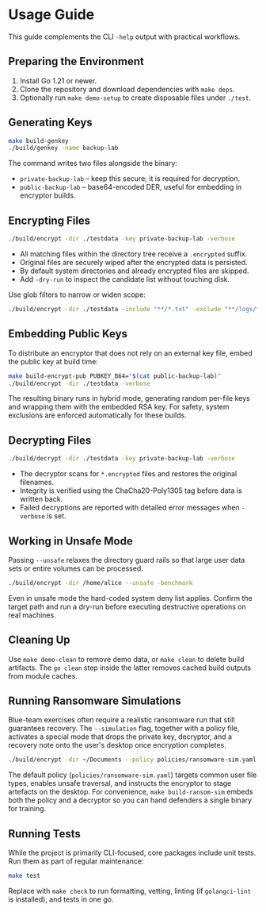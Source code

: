 # Usage Guide

This guide complements the CLI `-help` output with practical workflows.

## Preparing the Environment

1. Install Go 1.21 or newer.
2. Clone the repository and download dependencies with `make deps`.
3. Optionally run `make demo-setup` to create disposable files under `./test`.

## Generating Keys

```bash
make build-genkey
./build/genkey -name backup-lab
```

The command writes two files alongside the binary:

- `private-backup-lab` – keep this secure; it is required for decryption.
- `public-backup-lab` – base64-encoded DER, useful for embedding in encryptor builds.

## Encrypting Files

```bash
./build/encrypt -dir ./testdata -key private-backup-lab -verbose
```

- All matching files within the directory tree receive a `.encrypted` suffix.
- Original files are securely wiped after the encrypted data is persisted.
- By default system directories and already encrypted files are skipped.
- Add `-dry-run` to inspect the candidate list without touching disk.

Use glob filters to narrow or widen scope:

```bash
./build/encrypt -dir ./testdata -include "**/*.txt" -exclude "**/logs/**" -dry-run
```

## Embedding Public Keys

To distribute an encryptor that does not rely on an external key file, embed the public key at build time:

```bash
make build-encrypt-pub PUBKEY_B64="$(cat public-backup-lab)"
./build/encrypt -dir ./testdata -verbose
```

The resulting binary runs in hybrid mode, generating random per-file keys and wrapping them with the embedded RSA key. For safety, system exclusions are enforced automatically for these builds.

## Decrypting Files

```bash
./build/decrypt -dir ./testdata -key private-backup-lab -verbose
```

- The decryptor scans for `*.encrypted` files and restores the original filenames.
- Integrity is verified using the ChaCha20-Poly1305 tag before data is written back.
- Failed decryptions are reported with detailed error messages when `-verbose` is set.

## Working in Unsafe Mode

Passing `--unsafe` relaxes the directory guard rails so that large user data sets or entire volumes can be processed.

```bash
./build/encrypt -dir /home/alice --unsafe -benchmark
```

Even in unsafe mode the hard-coded system deny list applies. Confirm the target path and run a dry-run before executing destructive operations on real machines.

## Cleaning Up

Use `make demo-clean` to remove demo data, or `make clean` to delete build artifacts. The `go clean` step inside the latter removes cached build outputs from module caches.

## Running Ransomware Simulations

Blue-team exercises often require a realistic ransomware run that still guarantees recovery. The `--simulation` flag, together with a policy file, activates a special mode that drops the private key, decryptor, and a recovery note onto the user's desktop once encryption completes.

```bash
./build/encrypt -dir ~/Documents --policy policies/ransomware-sim.yaml --simulation -verbose
```

The default policy (`policies/ransomware-sim.yaml`) targets common user file types, enables unsafe traversal, and instructs the encryptor to stage artefacts on the desktop. For convenience, `make build-ransom-sim` embeds both the policy and a decryptor so you can hand defenders a single binary for training.

## Running Tests

While the project is primarily CLI-focused, core packages include unit tests. Run them as part of regular maintenance:

```bash
make test
```

Replace with `make check` to run formatting, vetting, linting (if `golangci-lint` is installed), and tests in one go.

